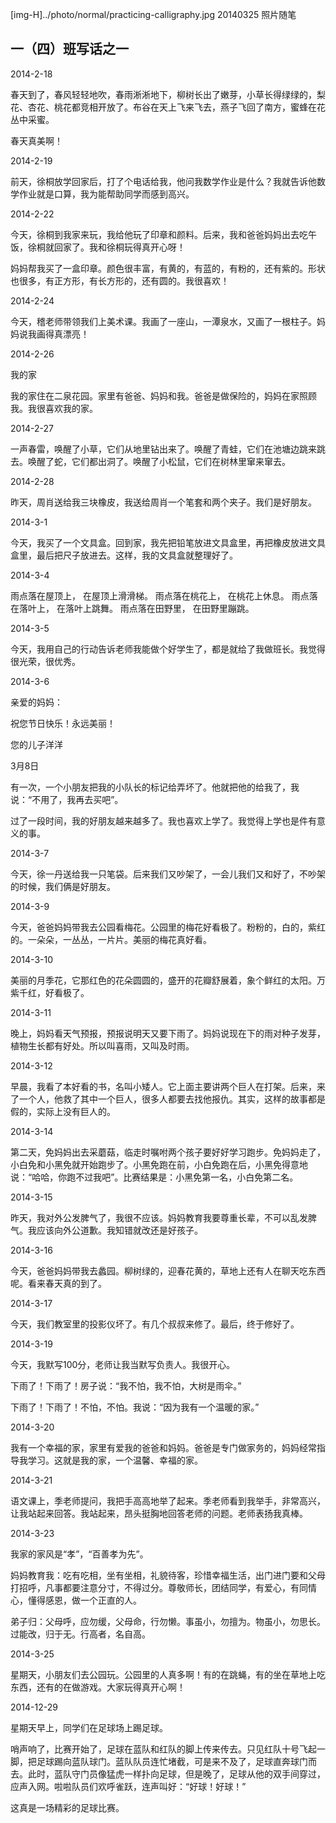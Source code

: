 [img-H]../photo/normal/practicing-calligraphy.jpg
20140325
照片随笔

## 一（四）班写话之一 

2014-2-18

春天到了，春风轻轻地吹，春雨淅淅地下，柳树长出了嫩芽，小草长得绿绿的，梨花、杏花、桃花都竞相开放了。布谷在天上飞来飞去，燕子飞回了南方，蜜蜂在花丛中采蜜。

春天真美啊！

2014-2-19

前天，徐桐放学回家后，打了个电话给我，他问我数学作业是什么？我就告诉他数学作业就是口算，我为能帮助同学而感到高兴。

2014-2-22

今天，徐桐到我家来玩，我给他玩了印章和颜料。后来，我和爸爸妈妈出去吃午饭，徐桐就回家了。我和徐桐玩得真开心呀！

妈妈帮我买了一盒印章。颜色很丰富，有黄的，有蓝的，有粉的，还有紫的。形状也很多，有正方形，有长方形的，还有圆的。我很喜欢！

2014-2-24

今天，稽老师带领我们上美术课。我画了一座山，一潭泉水，又画了一根柱子。妈妈说我画得真漂亮！

2014-2-26

我的家

我的家住在二泉花园。家里有爸爸、妈妈和我。爸爸是做保险的，妈妈在家照顾我。我很喜欢我的家。

2014-2-27

一声春雷，唤醒了小草，它们从地里钻出来了。唤醒了青蛙，它们在池塘边跳来跳去。唤醒了蛇，它们都出洞了。唤醒了小松鼠，它们在树林里窜来窜去。

2014-2-28

昨天，周肖送给我三块橡皮，我送给周肖一个笔套和两个夹子。我们是好朋友。

2014-3-1

今天，我买了一个文具盒。回到家，我先把铅笔放进文具盒里，再把橡皮放进文具盒里，最后把尺子放进去。这样，我的文具盒就整理好了。

2014-3-4

雨点落在屋顶上， 
在屋顶上滑滑梯。 
雨点落在桃花上， 
在桃花上休息。 
雨点落在落叶上， 
在落叶上跳舞。 
雨点落在田野里， 
在田野里蹦跳。 

2014-3-5

今天，我用自己的行动告诉老师我能做个好学生了，都是就给了我做班长。我觉得很光荣，很优秀。

2014-3-6

亲爱的妈妈：

祝您节日快乐！永远美丽！

您的儿子洋洋

3月8日

有一次，一个小朋友把我的小队长的标记给弄坏了。他就把他的给我了，我说：“不用了，我再去买吧”。

过了一段时间，我的好朋友越来越多了。我也喜欢上学了。我觉得上学也是件有意义的事。

2014-3-7

今天，徐一丹送给我一只笔袋。后来我们又吵架了，一会儿我们又和好了，不吵架的时候，我们俩是好朋友。

2014-3-9

今天，爸爸妈妈带我去公园看梅花。公园里的梅花好看极了。粉粉的，白的，紫红的。一朵朵，一丛丛，一片片。美丽的梅花真好看。

2014-3-10

美丽的月季花，它那红色的花朵圆圆的，盛开的花瓣舒展着，象个鲜红的太阳。万紫千红，好看极了。

2014-3-11

晚上，妈妈看天气预报，预报说明天又要下雨了。妈妈说现在下的雨对种子发芽，植物生长都有好处。所以叫喜雨，又叫及时雨。

2014-3-12

早晨，我看了本好看的书，名叫小矮人。它上面主要讲两个巨人在打架。后来，来了一个人，他救了其中一个巨人，很多人都要去找他报仇。其实，这样的故事都是假的，实际上没有巨人的。

2014-3-14

第二天，免妈妈出去采蘑菇，临走时嘱咐两个孩子要好好学习跑步。免妈妈走了，小白免和小黑免就开始跑步了。小黑免跑在前，小白免跑在后，小黑免得意地说：“哈哈，你跑不过我吧”。比赛结果是：小黑免第一名，小白免第二名。

2014-3-15

昨天，我对外公发脾气了，我很不应该。妈妈教育我要尊重长辈，不可以乱发脾气。我应该向外公道歉。我知错就改还是好孩子。

2014-3-16

今天，爸爸妈妈带我去蠡园。柳树绿的，迎春花黄的，草地上还有人在聊天吃东西呢。看来春天真的到了。

2014-3-17

今天，我们教室里的投影仪坏了。有几个叔叔来修了。最后，终于修好了。

2014-3-19

今天，我默写100分，老师让我当默写负责人。我很开心。

下雨了！下雨了！房子说：“我不怕，我不怕，大树是雨伞。”

下雨了！下雨了！不怕，不怕。我说：“因为我有一个温暖的家。”

2014-3-20

我有一个幸福的家，家里有爱我的爸爸和妈妈。爸爸是专门做家务的，妈妈经常指导我学习。这就是我的家，一个温馨、幸福的家。

2014-3-21

语文课上，季老师提问，我把手高高地举了起来。季老师看到我举手，非常高兴，让我站起来回答。我站起来，昂头挺胸地回答老师的问题。老师表扬我真棒。

2014-3-23

我家的家风是“孝”，“百善孝为先”。

妈妈教育我：吃有吃相，坐有坐相，礼貌待客，珍惜幸福生活，出门进门要和父母打招呼，凡事都要注意分寸，不得过分。尊敬师长，团结同学，有爱心，有同情心，懂得感恩，做一个正直的人。

弟子归：父母呼，应勿缓，父母命，行勿懒。事虽小，勿擅为。物虽小，勿思长。过能改，归于无。行高者，名自高。

2014-3-25

星期天，小朋友们去公园玩。公园里的人真多啊！有的在跳蝇，有的坐在草地上吃东西，还有的在做游戏。大家玩得真开心啊！

2014-12-29

星期天早上，同学们在足球场上踢足球。

哨声响了，比赛开始了，足球在蓝队和红队的脚上传来传去。只见红队十号飞起一脚，把足球踢向蓝队球门。蓝队队员连忙堵截，可是来不及了，足球直奔球门而去。此时，蓝队守门员像猛虎一样扑向足球，但是晚了，足球从他的双手间穿过，应声入网。啦啦队员们欢呼雀跃，连声叫好：“好球！好球！”

这真是一场精彩的足球比赛。
